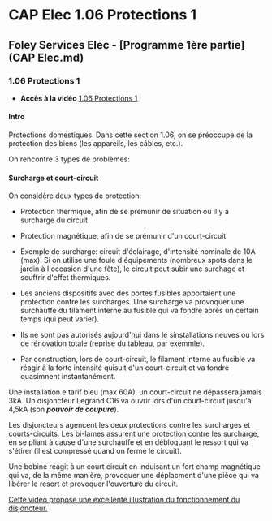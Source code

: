 # CAP Elec 1.06 Protections 1
## Foley Services Elec - [Programme 1ère partie](CAP Elec.md)

### 1.06 Protections 1

- **Accès à la vidéo** [1.06 Protections 1](https://youtu.be/NFdUS3kmSCI)

#### Intro

Protections domestiques. Dans cette section 1.06, on se préoccupe de la protection des biens (les appareils, les câbles, etc.).

On rencontre 3 types de problèmes:

#### Surcharge et court-circuit

On considère deux types de protection:

- Protection thermique, afin de se prémunir de situation où il y a surcharge du circuit
- Protection magnétique, afin de se prémunir d'un court-circuit

- Exemple de surcharge: circuit d'éclairage, d'intensité nominale de 10A (max). Si on utilise une foule d'équipements (nombreux spots dans le jardin à l'occasion d'une fête), le circuit peut subir une surchage et souffrir d'effet thermiques.

- Les anciens dispositifs avec des portes fusibles apportaient une protection contre les surcharges. Une surcharge va provoquer une surchauffe du filament interne au fusible qui va fondre après un certain temps (qui peut varier).
 - Ils ne sont pas autorisés aujourd'hui dans le sinstallations neuves ou lors de rénovation totale (reprise du tableau, par exemmle).
- Par construction, lors de court-circuit, le filament interne au fusible va réagir à la forte intensité quisuit d'un court-circuit et va fondre quasimnent instantanément.

Une installation e tarif bleu (max 60A), un court-circuit ne dépassera jamais 3kA. Un disjoncteur Legrand C16 va ouvrir lors d'un court-circuit jusqu'à 4,5kA (son ***pouvoir de coupure***).

Les disjoncteurs agencent les deux protections contre les surcharges et courts-circuits. Les bi-lames assurent une protection contre les surcharge, en se pliant à cause d'une surchauffe et en débloquant le ressort qui va s'étirer (il est compressé quand on ferme le circuit).

Une bobine réagit à un court circuit en induisant un fort champ magnétique qui va, de la même manière, provoquer une déplacment d'une pièce qui va libérer le resort et provoquer l'ouverture du circuit.

[Cette vidéo propose une excellente illustration du fonctionnement du disjoncteur.](https://www.youtube.com/watch?v=6R86np4HsXo&ab_channel=ElectroMooc)